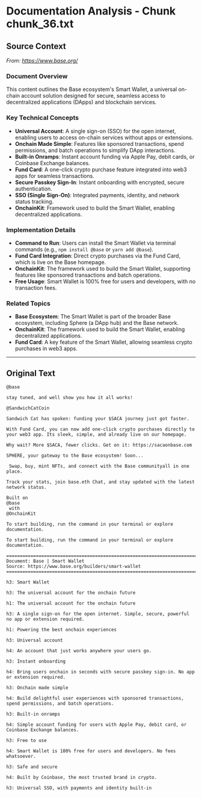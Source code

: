 # Documentation Analysis - Chunk chunk_36.txt

## Source Context
*From: https://www.base.org/*

### Document Overview  
This content outlines the Base ecosystem's Smart Wallet, a universal on-chain account solution designed for secure, seamless access to decentralized applications (DApps) and blockchain services.  

### Key Technical Concepts  
- **Universal Account**: A single sign-on (SSO) for the open internet, enabling users to access on-chain services without apps or extensions.  
- **Onchain Made Simple**: Features like sponsored transactions, spend permissions, and batch operations to simplify DApp interactions.  
- **Built-in Onramps**: Instant account funding via Apple Pay, debit cards, or Coinbase Exchange balances.  
- **Fund Card**: A one-click crypto purchase feature integrated into web3 apps for seamless transactions.  
- **Secure Passkey Sign-In**: Instant onboarding with encrypted, secure authentication.  
- **SSO (Single Sign-On)**: Integrated payments, identity, and network status tracking.  
- **OnchainKit**: Framework used to build the Smart Wallet, enabling decentralized applications.  

### Implementation Details  
- **Command to Run**: Users can install the Smart Wallet via terminal commands (e.g., `npm install @base` or `yarn add @base`).  
- **Fund Card Integration**: Direct crypto purchases via the Fund Card, which is live on the Base homepage.  
- **OnchainKit**: The framework used to build the Smart Wallet, supporting features like sponsored transactions and batch operations.  
- **Free Usage**: Smart Wallet is 100% free for users and developers, with no transaction fees.  

### Related Topics  
- **Base Ecosystem**: The Smart Wallet is part of the broader Base ecosystem, including Sphere (a DApp hub) and the Base network.  
- **OnchainKit**: The framework used to build the Smart Wallet, enabling decentralized applications.  
- **Fund Card**: A key feature of the Smart Wallet, allowing seamless crypto purchases in web3 apps.

---

## Original Text
```
@base

stay tuned, and well show you how it all works! 

@SandwichCatCoin

Sandwich Cat has spoken: funding your $SACA journey just got faster.

With Fund Card, you can now add one-click crypto purchases directly to your web3 app. Its sleek, simple, and already live on our homepage.

Why wait? More $SACA, fewer clicks. Get on it: https://sacaonbase.com

SPHERE, your gateway to the Base ecosystem! Soon...

 Swap, buy, mint NFTs, and connect with the Base communityall in one place.

Track your stats, join base.eth Chat, and stay updated with the latest network status. 

Built on
@base
 with
@OnchainKit

To start building, run the command in your terminal or explore documentation.

To start building, run the command in your terminal or explore documentation.

================================================================================
Document: Base | Smart Wallet
Source: https://www.base.org/builders/smart-wallet
================================================================================

h3: Smart Wallet

h3: The universal account for the onchain future

h1: The universal account for the onchain future

h3: A single sign-on for the open internet. Simple, secure, powerful no app or extension required.

h1: Powering the best onchain experiences

h3: Universal account

h4: An account that just works anywhere your users go.

h3: Instant onboarding

h4: Bring users onchain in seconds with secure passkey sign-in. No app or extension required.

h3: Onchain made simple

h4: Build delightful user experiences with sponsored transactions, spend permissions, and batch operations.

h3: Built-in onramps

h4: Simple account funding for users with Apple Pay, debit card, or Coinbase Exchange balances.

h3: Free to use

h4: Smart Wallet is 100% free for users and developers. No fees whatsoever.

h3: Safe and secure

h4: Built by Coinbase, the most trusted brand in crypto.

h3: Universal SSO, with payments and identity built-in

```